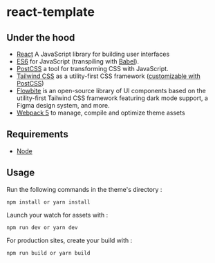 # react-template


## Under the hood

- [React](https://reactjs.org/) A JavaScript library for building user interfaces
- [ES6](https://github.com/lukehoban/es6features#readme) for JavaScript (transpiling with [Babel](https://babeljs.io/)).
- [PostCSS](https://postcss.org/) a tool for transforming CSS with JavaScript.
- [Tailwind CSS](https://tailwindcss.com/docs/installation) as a utility-first CSS framework ([customizable with PostCSS](https://tailwindcss.com/docs/using-with-preprocessors#using-post-css-as-your-preprocessor))
- [Flowbite](https://flowbite.com/docs/getting-started/introduction/) is an open-source library of UI components based on the utility-first Tailwind CSS framework featuring dark mode support, a Figma design system, and more.
- [Webpack 5](https://webpack.js.org/) to manage, compile and optimize theme assets

## Requirements

* [Node](https://nodejs.org/)

## Usage

Run the following commands in the theme's directory :

	npm install or yarn install

Launch your watch for assets with :

	npm run dev or yarn dev

For production sites, create your build with :

	npm run build or yarn build

